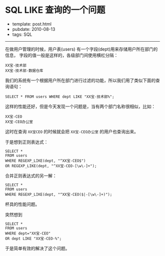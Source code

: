 
# SQL LIKE 查询的一个问题

- template: post.html
- pubdate: 2010-08-13
- tags: SQL

----


在做用户管理的时候，用户表(users) 有一个字段(dept)用来存储用户所在部门的信息，
字段的值一般是这样的，各级部门间使用横杠分隔：

    XX宝-技术部
    XX宝-技术部-数据仓库


我们的系统有一个根据用户所在部门进行过滤的功能，所以我们用了类似下面的查询语句：

    SELECT * FROM users WHERE dept LIKE "XX宝-技术部%";


这样的性能还好，但是今天发现一个问题是，当有两个部门名称很相似，比如：

    XX宝-CEO
    XX宝-CEO办公室

这时在查询 `XX宝CEO` 的时候就会把 `XX宝-CEO办公室` 的用户也查询出来。

于是想到正则表达式：

    SELECT *
    FROM users
    WHERE REGEXP_LIKE(dept, "^XX宝-CEO$")
    OR REGEXP_LIKE(dept, "^XX宝-CEO-[\w\-]+");

合并正则表达式的另一解：

    SELECT *
    FROM users
    WHERE REGEXP_LIKE(dept, "^XX宝-CEO($|-[\w\-]+)");

杯具的性能问题。

突然想到

    SELECT *
    FROM users
    WHERE dept="XX宝-CEO"
    OR dept LIKE "XX宝-CEO-%";

于是简单有效的解决了这个问题。
